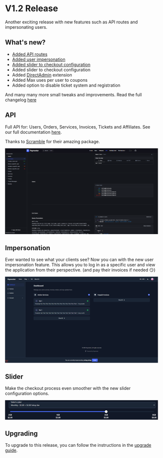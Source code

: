 # V1.2 Release

Another exciting release with new features such as API routes and impersonating users.

## What's new?

- [Added API routes](#api)
- [Added user impersonation](#impersonation)
- [Added slider to checkout configuration](#slider)
- Added slider to checkout configuration
- Added [DirectAdmin](/docs/extensions/directadmin) extension
- Added Max uses per user to coupons
- Added option to disable ticket system and registration

And many many more small tweaks and improvements. Read the full changelog [here](https://github.com/Paymenter/Paymenter/compare/v1.1.1...v1.2.0)

## API

Full API for: Users, Orders, Services, Invoices, Tickets and Affiliates. See our full documentation [here](/api).

Thanks to [Scramble](https://scramble.dedoc.io) for their amazing package.

![image](/assets/images/blog/v1.2-release/api.png)

## Impersonation 

Ever wanted to see what your clients see? Now you can with the new user impersonation feature. This allows you to log in as a specific user and view the application from their perspective. (and pay their invoices if needed 😏)

![image](/assets/images/blog/v1.2-release/impersonating.png)

## Slider

Make the checkout process even smoother with the new slider configuration options.

![image](/assets/images/blog/v1.2-release/slider.png)

## Upgrading

To upgrade to this release, you can follow the instructions in the [upgrade guide](/docs/installation/updating).